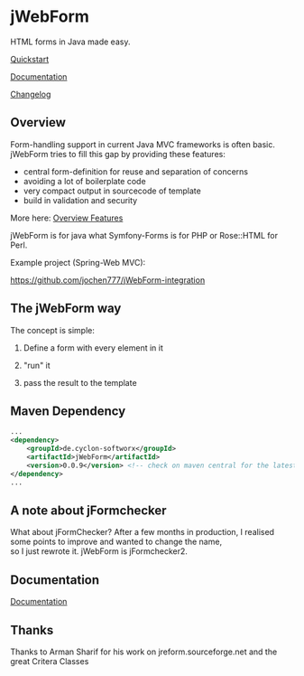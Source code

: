 # jWebForm

HTML forms in Java made easy.  

[Quickstart](doc/quickstart.md)

[Documentation](doc/start.md)

[Changelog](doc/CHANGELOG.md)


## Overview

Form-handling support in current Java MVC frameworks is often basic. jWebForm tries to fill this gap by providing these features:

* central form-definition for reuse and separation of concerns
* avoiding a lot of boilerplate code
* very compact output in sourcecode of template
* build in validation and security

More here: [Overview Features](doc/features.md)


jWebForm is for java what Symfony-Forms is for PHP or Rose::HTML for Perl.

Example project (Spring-Web MVC):

https://github.com/jochen777/jWebForm-integration 



## The jWebForm way

The concept is simple: 

1. Define a form with every element in it

2. "run" it

3. pass the result to the template




## Maven Dependency
```xml
...
<dependency>
    <groupId>de.cyclon-softworx</groupId>
    <artifactId>jWebForm</artifactId>
    <version>0.0.9</version> <!-- check on maven central for the latest version -->
</dependency>
...
```

## A note about jFormchecker

What about jFormChecker? After a few months in production, 
I realised some points to improve and wanted to change the name,  
so I just rewrote it. jWebForm is jFormchecker2. 

## Documentation

[Documentation](doc/start.md)


## Thanks

Thanks to Arman Sharif for his work on jreform.sourceforge.net and the great Critera Classes
